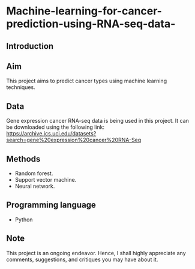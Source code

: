 # Machine-learning-for-cancer-prediction-using-RNA-seq-data-

## Introduction

## Aim
This project aims to predict cancer types using machine learning techniques.

## Data
Gene expression cancer RNA-seq data is being used in this project. It can be downloaded using the following link: https://archive.ics.uci.edu/datasets?search=gene%20expression%20cancer%20RNA-Seq

## Methods
- Random forest.
- Support vector machine.
- Neural network.

## Programming language
- Python

## Note
This project is an ongoing endeavor. Hence, I shall highly appreciate any comments, suggestions, and critiques you may have about it.
